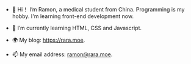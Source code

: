 - 👋 Hi！ I’m Ramon, a medical student from China. Programming is my hobby. I'm learning front-end development now.  

- 👀 I’m currently learning HTML, CSS and Javascript.

- 🌍 My blog: https://rara.moe.
- 📫 My email address: ramon@rara.moe. 


<!---
Ramonade/Ramonade is a ✨ special ✨ repository because its `README.md` (this file) appears on your GitHub profile.
You can click the Preview link to take a look at your changes.
--->
